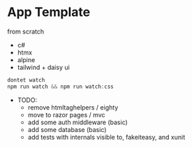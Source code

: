 # App Template

from scratch

- c#
- htmx
- alpine
- tailwind + daisy ui

```cs
dontet watch
npm run watch && npm run watch:css
```

- TODO:
  - remove htmltaghelpers / eighty
  - move to razor pages / mvc
  - add some auth middleware (basic)
  - add some database (basic)
  - add tests with internals visible to, fakeiteasy, and xunit
